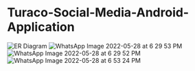 # Turaco-Social-Media-Android-Application
![ER Diagram](https://user-images.githubusercontent.com/63640474/172207900-00851ab5-0748-4507-ab6b-11fcfebb00ad.svg)
![WhatsApp Image 2022-05-28 at 6 29 53 PM](https://user-images.githubusercontent.com/63640474/172208600-d98416f0-41d7-4f85-a2ba-9c857f22791f.jpeg)
![WhatsApp Image 2022-05-28 at 6 29 52 PM](https://user-images.githubusercontent.com/63640474/172208454-eec8d319-f51b-45a2-943f-85b877f00a9f.jpeg)
![WhatsApp Image 2022-05-28 at 6 53 24 PM](https://user-images.githubusercontent.com/63640474/172208133-cdf333ec-5e8d-45ec-9c8e-b61d6e1fec9c.jpeg)
